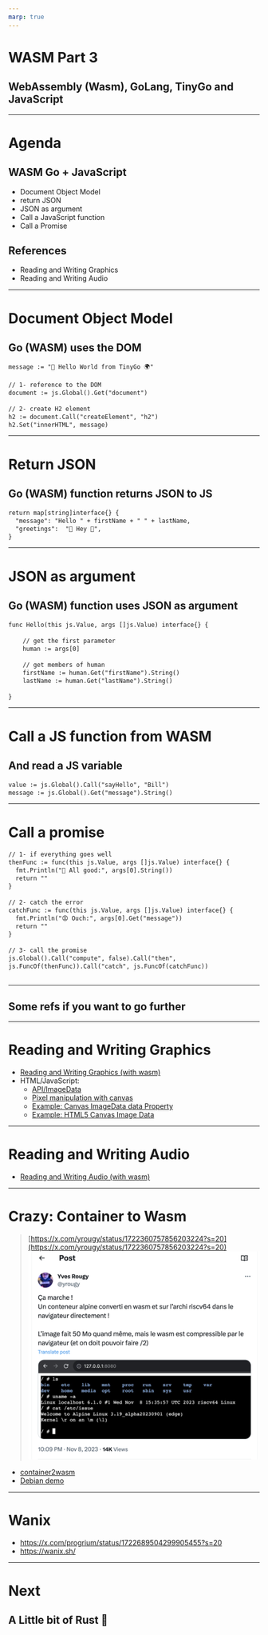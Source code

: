 ```yaml
---
marp: true
---
```

# WASM Part 3

## WebAssembly (Wasm), GoLang, TinyGo and JavaScript

---
# Agenda

## WASM Go + JavaScript
- Document Object Model
- return JSON
- JSON as argument
- Call a JavaScript function
- Call a Promise

## References
- Reading and Writing Graphics
- Reading and Writing Audio

---
# Document Object Model
## Go (WASM) uses the DOM
```golang
message := "👋 Hello World from TinyGo 🌍"

// 1- reference to the DOM
document := js.Global().Get("document")

// 2- create H2 element
h2 := document.Call("createElement", "h2")
h2.Set("innerHTML", message)
```

---
# Return JSON
## Go (WASM) function returns JSON to JS
```golang
return map[string]interface{} {
  "message": "Hello " + firstName + " " + lastName,
  "greetings":  "👋 Hey 🎉",
}
```

---
# JSON as argument
## Go (WASM) function uses JSON as argument

```golang
func Hello(this js.Value, args []js.Value) interface{} {

	// get the first parameter
	human := args[0]

	// get members of human
	firstName := human.Get("firstName").String()
	lastName := human.Get("lastName").String()

}
```

---
# Call a JS function from WASM
## And read a JS variable

```golang
value := js.Global().Call("sayHello", "Bill")
message := js.Global().Get("message").String()
```

---
# Call a promise

```golang
// 1- if everything goes well
thenFunc := func(this js.Value, args []js.Value) interface{} {
  fmt.Println("🎉 All good:", args[0].String())
  return ""
}

// 2- catch the error
catchFunc := func(this js.Value, args []js.Value) interface{} {
  fmt.Println("😡 Ouch:", args[0].Get("message"))
  return ""
}

// 3- call the promise
js.Global().Call("compute", false).Call("then", js.FuncOf(thenFunc)).Call("catch", js.FuncOf(catchFunc))
    
```
---

## Some refs if you want to go further

---
<!--
# Reading and Writing Graphics

![width:400px](imgs/pixels.png "pixels")
> https://riptutorial.com/html5-canvas/example/19790/introduction-to--context-getimagedata-
---
-->
# Reading and Writing Graphics

- [Reading and Writing Graphics (with wasm)](https://wasmbyexample.dev/examples/reading-and-writing-graphics/reading-and-writing-graphics.go.en-us.html)
- HTML/JavaScript:
  - [API/ImageData](https://developer.mozilla.org/en-US/docs/Web/API/ImageData)
  - [Pixel manipulation with canvas](https://developer.mozilla.org/en-US/docs/Web/API/Canvas_API/Tutorial/Pixel_manipulation_with_canvas)
  - [Example: Canvas ImageData data Property](https://www.w3schools.com/jsref/canvas_imagedata_data.asp)
  - [Example: HTML5 Canvas Image Data](http://www.java2s.com/Tutorials/HTML_CSS/HTML5_Canvas/0620__HTML5_Canvas_Image_Data.htm)

---
# Reading and Writing Audio

- [Reading and Writing Audio (with wasm)](https://wasmbyexample.dev/examples/reading-and-writing-audio/reading-and-writing-audio.go.en-us.html)

---
# Crazy: Container to Wasm

>[https://x.com/yrougy/status/1722360757856203224?s=20](https://x.com/yrougy/status/1722360757856203224?s=20)
![width:400px](imgs/yves.png "pixels")

- [container2wasm](https://github.com/ktock/container2wasm)
- [Debian demo](https://ktock.github.io/container2wasm-demo/amd64-debian-wasi.html)

---
# Wanix

- https://x.com/progrium/status/1722689504299905455?s=20
- https://wanix.sh/

---
# Next

## A Little bit of Rust 🦀


